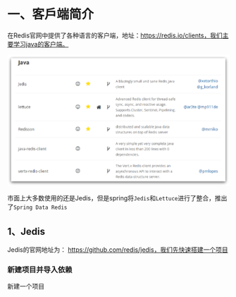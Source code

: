 # 一、客戶端简介

在Redis官网中提供了各种语言的客户端，地址：https://redis.io/clients，我们主要学习java的客户端。

<img src="image/image-20220624175501596.png" alt="image-20220624175501596" style="zoom: 67%;" />

市面上大多数使用的还是Jedis，但是spring将`Jedis`和`Lettuce`进行了整合，推出了`Spring Data Redis`

## 1、Jedis

Jedis的官网地址为： https://github.com/redis/jedis，我们先快速搭建一个项目

### 新建项目并导入依赖

新建一个项目









